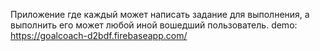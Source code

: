Приложение где каждый может написать задание для выполнения, а выполнить его может любой иной вошедший пользователь.
demo: https://goalcoach-d2bdf.firebaseapp.com/
